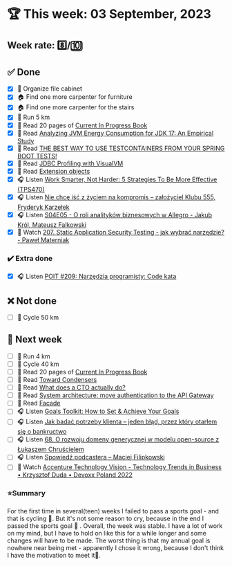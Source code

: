 # 🏆 This week: 03 September, 2023

## Week rate: 8️⃣/🔟

## ✅ Done
- [x] 📁 Organize file cabinet
- [x] 🏠 Find one more carpenter for furniture
- [x] 🏠 Find one more carpenter for the stairs
- [x] 🏃 Run 5 km
- [x] 📗 Read 20 pages of [Current In Progress Book](https://github.com/BartoszDabek/bdabek.pl/blob/master/miscellaneous/books.md)
- [x] 📗 Read [Analyzing JVM Energy Consumption for JDK 17: An Empirical Study](https://ionutbalosin.com/2023/07/analyzing-jvm-energy-consumption-for-jdk-17-an-empirical-study/)
- [x] 📗 Read [THE BEST WAY TO USE TESTCONTAINERS FROM YOUR SPRING BOOT TESTS!](https://info.michael-simons.eu/2023/07/27/the-best-way-to-use-testcontainers-from-your-spring-boot-tests/)
- [x] 📗 Read [JDBC Profiling with VisualVM](https://vladmihalcea.com/jdbc-profiling-visualvm/)
- [x] 📗 Read [Extension objects](https://java-design-patterns.com/patterns/extension-objects/)
- [x] 🎧 Listen [Work Smarter, Not Harder: 5 Strategies To Be More Effective (TPS470)](https://www.asianefficiency.com/podcasts/470-work-smarter-not-harder/)
- [x] 🎧 Listen [Nie chcę iść z życiem na kompromis – założyciel Klubu 555, Fryderyk Karzełek](https://zaprojektujswojezycie.pl/nie-chce-isc-z-zyciem-na-kompromis-zalozyciel-klubu-555-fryderyk-karzelek/)
- [x] 🎧 Listen [S04E05 - O roli analityków biznesowych w Allegro - Jakub Król, Mateusz Falkowski](https://podcast.allegro.tech/o-roli-analitykow-biznesowych-w-allegro/)
- [x] 🎥 Watch [207. Static Application Security Testing - jak wybrać narzędzie? - Paweł Materniak](https://youtu.be/UvEVO2AWkjc)

### ✔️ Extra done
- [x] 🎧 Listen [POIT #209: Narzędzia programisty: Code kata](https://porozmawiajmyoit.pl/poit-209-narzedzia-programisty-code-kata/)

## ❌ Not done
- [ ] 🚴 Cycle 50 km

## 📝 Next week
- [ ] 🏃 Run 4 km
- [ ] 🚴 Cycle 40 km
- [ ] 📗 Read 20 pages of [Current In Progress Book](https://github.com/BartoszDabek/bdabek.pl/blob/master/miscellaneous/books.md)
- [ ] 📗 Read [Toward Condensers](https://openjdk.org/projects/leyden/notes/03-toward-condensers)
- [ ] 📗 Read [What does a CTO actually do?](https://vadimkravcenko.com/shorts/what-cto-does/)
- [ ] 📗 Read [System architecture: move authentication to the API Gateway](https://blog.frankel.ch/authentication-api-gateway/)
- [ ] 📗 Read [Facade](https://java-design-patterns.com/patterns/facade/)
- [ ] 🎧 Listen [Goals Toolkit: How to Set & Achieve Your Goals](https://hubermanlab.com/goal-toolkit-how-to-set-and-achieve-your-goals/)
- [ ] 🎧 Listen [Jak badać potrzeby klienta – jeden błąd, przez który otarłem się o bankructwo](https://malawielkafirma.pl/jak-badac-potrzeby-klientow/)
- [ ] 🎧 Listen [68. O rozwoju domeny generycznej w modelu open-source z Łukaszem Chruścielem](https://bettersoftwaredesign.pl/episodes/68)
- [ ] 🎧 Listen [Spowiedź podcastera – Maciej Filipkowski](https://zaprojektujswojezycie.pl/spowiedz-podcastera-maciej-filipkowski/)
- [ ] 🎥 Watch [Accenture Technology Vision - Technology Trends in Business • Krzysztof Duda • Devoxx Poland 2022](https://youtu.be/EyKEn-atTt4)

### ⭐Summary
For the first time in several(teen) weeks I failed to pass a sports goal - and that is cycling 🥲. But it's not some reason to cry, because in the end I passed the sports goal 🙂 . Overall, the week was stable. I have a lot of work on my mind, but I have to hold on like this for a while longer and some changes will have to be made. The worst thing is that my annual goal is nowhere near being met - apparently I chose it wrong, because I don't think I have the motivation to meet it🥹.
